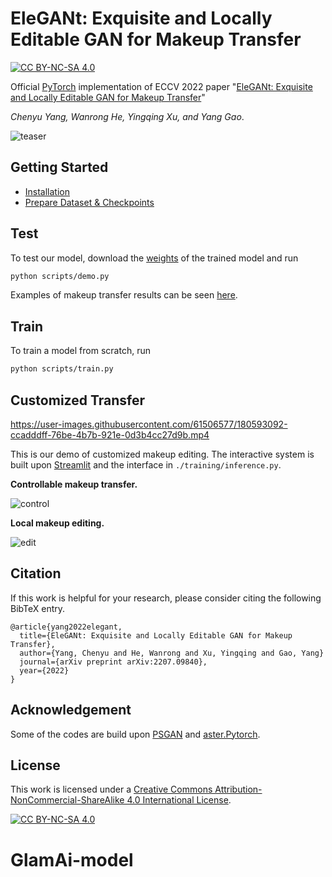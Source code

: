 # EleGANt: Exquisite and Locally Editable GAN for Makeup Transfer

[![CC BY-NC-SA 4.0][cc-by-nc-sa-shield]][cc-by-nc-sa]

Official [PyTorch](https://pytorch.org/) implementation of ECCV 2022 paper "[EleGANt: Exquisite and Locally Editable GAN for Makeup Transfer](https://arxiv.org/abs/2207.09840)"

*Chenyu Yang, Wanrong He, Yingqing Xu, and Yang Gao*.

![teaser](assets/figs/teaser.png)

## Getting Started

- [Installation](assets/docs/install.md)
- [Prepare Dataset & Checkpoints](assets/docs/prepare.md)

## Test

To test our model, download the [weights](https://drive.google.com/drive/folders/1xzIS3Dfmsssxkk9OhhAS4svrZSPfQYRe?usp=sharing) of the trained model and run

```bash
python scripts/demo.py
```

Examples of makeup transfer results can be seen [here](assets/images/examples/).

## Train

To train a model from scratch, run

```bash
python scripts/train.py
```

## Customized Transfer

https://user-images.githubusercontent.com/61506577/180593092-ccadddff-76be-4b7b-921e-0d3b4cc27d9b.mp4

This is our demo of customized makeup editing. The interactive system is built upon [Streamlit](https://github.com/streamlit/streamlit) and the interface in `./training/inference.py`.

**Controllable makeup transfer.**

![control](assets/figs/control.png 'controllable makeup transfer')

**Local makeup editing.**

![edit](assets/figs/edit.png 'local makeup editing')

## Citation

If this work is helpful for your research, please consider citing the following BibTeX entry.

```text
@article{yang2022elegant,
  title={EleGANt: Exquisite and Locally Editable GAN for Makeup Transfer},
  author={Yang, Chenyu and He, Wanrong and Xu, Yingqing and Gao, Yang}
  journal={arXiv preprint arXiv:2207.09840},
  year={2022}
}
```

## Acknowledgement

Some of the codes are build upon [PSGAN](https://github.com/wtjiang98/PSGAN) and [aster.Pytorch](https://github.com/ayumiymk/aster.pytorch).

## License

This work is licensed under a
[Creative Commons Attribution-NonCommercial-ShareAlike 4.0 International License][cc-by-nc-sa].

[![CC BY-NC-SA 4.0][cc-by-nc-sa-image]][cc-by-nc-sa]

[cc-by-nc-sa]: http://creativecommons.org/licenses/by-nc-sa/4.0/
[cc-by-nc-sa-image]: https://licensebuttons.net/l/by-nc-sa/4.0/88x31.png
[cc-by-nc-sa-shield]: https://img.shields.io/badge/License-CC%20BY--NC--SA%204.0-lightgrey.svg
# GlamAi-model

